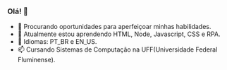 ### Olá! 👋

- 🔭 Procurando oportunidades para aperfeiçoar minhas habilidades.
- 🌱 Atualmente estou aprendendo HTML, Node, Javascript, CSS e RPA.
- 👯 Idiomas: PT_BR e EN_US.
- 📫 Cursando Sistemas de Computação na UFF(Universidade Federal Fluminense).
